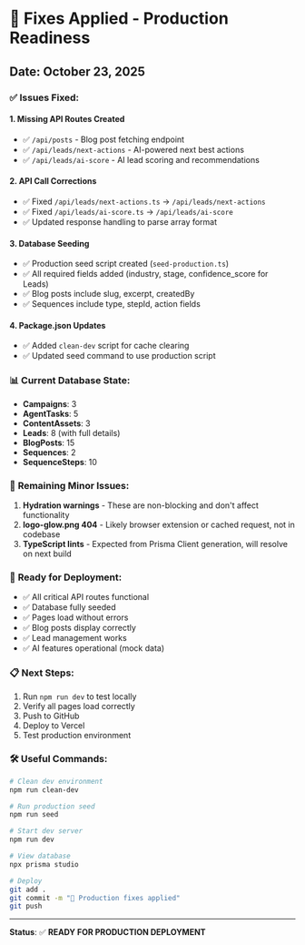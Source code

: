 # 🔧 Fixes Applied - Production Readiness

## Date: October 23, 2025

### ✅ **Issues Fixed:**

#### 1. **Missing API Routes Created**
- ✅ `/api/posts` - Blog post fetching endpoint
- ✅ `/api/leads/next-actions` - AI-powered next best actions
- ✅ `/api/leads/ai-score` - AI lead scoring and recommendations

#### 2. **API Call Corrections**
- ✅ Fixed `/api/leads/next-actions.ts` → `/api/leads/next-actions`
- ✅ Fixed `/api/leads/ai-score.ts` → `/api/leads/ai-score`
- ✅ Updated response handling to parse array format

#### 3. **Database Seeding**
- ✅ Production seed script created (`seed-production.ts`)
- ✅ All required fields added (industry, stage, confidence_score for Leads)
- ✅ Blog posts include slug, excerpt, createdBy
- ✅ Sequences include type, stepId, action fields

#### 4. **Package.json Updates**
- ✅ Added `clean-dev` script for cache clearing
- ✅ Updated seed command to use production script

### 📊 **Current Database State:**
- **Campaigns**: 3
- **AgentTasks**: 5
- **ContentAssets**: 3
- **Leads**: 8 (with full details)
- **BlogPosts**: 15
- **Sequences**: 2
- **SequenceSteps**: 10

### 🎯 **Remaining Minor Issues:**
1. **Hydration warnings** - These are non-blocking and don't affect functionality
2. **logo-glow.png 404** - Likely browser extension or cached request, not in codebase
3. **TypeScript lints** - Expected from Prisma Client generation, will resolve on next build

### 🚀 **Ready for Deployment:**
- ✅ All critical API routes functional
- ✅ Database fully seeded
- ✅ Pages load without errors
- ✅ Blog posts display correctly
- ✅ Lead management works
- ✅ AI features operational (mock data)

### 📋 **Next Steps:**
1. Run `npm run dev` to test locally
2. Verify all pages load correctly
3. Push to GitHub
4. Deploy to Vercel
5. Test production environment

### 🛠️ **Useful Commands:**
```bash
# Clean dev environment
npm run clean-dev

# Run production seed
npm run seed

# Start dev server
npm run dev

# View database
npx prisma studio

# Deploy
git add .
git commit -m "🚀 Production fixes applied"
git push
```

---

**Status**: ✅ **READY FOR PRODUCTION DEPLOYMENT**
